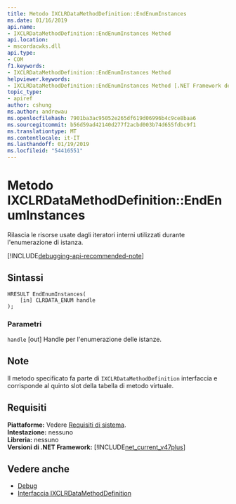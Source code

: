 ```yaml
---
title: Metodo IXCLRDataMethodDefinition::EndEnumInstances
ms.date: 01/16/2019
api.name:
- IXCLRDataMethodDefinition::EndEnumInstances Method
api.location:
- mscordacwks.dll
api.type:
- COM
f1.keywords:
- IXCLRDataMethodDefinition::EndEnumInstances Method
helpviewer.keywords:
- IXCLRDataMethodDefinition::EndEnumInstances Method [.NET Framework debugging]
topic_type:
- apiref
author: cshung
ms.author: andrewau
ms.openlocfilehash: 7901ba3ac95052e265df619d06996b4c9ce8baa6
ms.sourcegitcommit: b56d59ad42140d277f2acbd003b74d655fdbc9f1
ms.translationtype: MT
ms.contentlocale: it-IT
ms.lasthandoff: 01/19/2019
ms.locfileid: "54416551"
---
```

# <a name="ixclrdatamethoddefinitionendenuminstances-method"></a>Metodo IXCLRDataMethodDefinition::EndEnumInstances

Rilascia le risorse usate dagli iteratori interni utilizzati durante l'enumerazione di istanza.

[!INCLUDE[debugging-api-recommended-note](../../../../includes/debugging-api-recommended-note.md)]

## <a name="syntax"></a>Sintassi

```
HRESULT EndEnumInstances(
    [in] CLRDATA_ENUM handle
);
```

### <a name="parameters"></a>Parametri

`handle` [out] Handle per l'enumerazione delle istanze.

## <a name="remarks"></a>Note

Il metodo specificato fa parte di `IXCLRDataMethodDefinition` interfaccia e corrisponde al quinto slot della tabella di metodo virtuale.

## <a name="requirements"></a>Requisiti

**Piattaforme:** Vedere [Requisiti di sistema](../../../../docs/framework/get-started/system-requirements.md).  
**Intestazione:** nessuno  
**Libreria:** nessuno  
**Versioni di .NET Framework:** [!INCLUDE[net_current_v47plus](../../../../includes/net-current-v47plus.md)]  

## <a name="see-also"></a>Vedere anche

- [Debug](../../../../docs/framework/unmanaged-api/debugging/index.md)
- [Interfaccia IXCLRDataMethodDefinition](../../../../docs/framework/unmanaged-api/debugging/ixclrdatamethoddefinition-interface.md)
